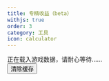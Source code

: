 ```yaml
---
title: 专精收益（beta）
withjs: true
order: 3
category: 工具
icon: calculator
---
```

<div id="vue_version">正在载入游戏数据，请耐心等待……</div>
<div>
    <button type="button" class="btn btn-primary" onclick="localStorage.clear();location.reload();">清除缓存</button>
</div>